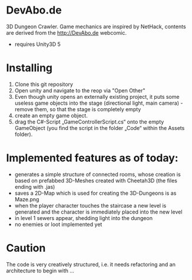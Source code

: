 # DevAbo.de
3D Dungeon Crawler. Game mechanics are inspired by NetHack, contents are derived from the http://DevAbo.de webcomic.

- requires Unity3D 5

# Installing
1) Clone this git repository
2) Open unity and navigate to the reop via "Open Other"
3) Even though unity opens an externally existing project, it puts some useless game objects into the stage (directional light, main camera) - remove them, so that the stage is completely empty
4) create an empty game object.
5) drag the C#-Script „GameControllerScript.cs“ onto the empty GameObject (you find the script in the folder „Code“ within the Assets folder).

# Implemented features as of today:
- generates a simple structure of connected rooms, whose creation is based on prefabbed 3D-Meshes created with Cheetah3D (the files ending with .jas)
- saves a 2D-Map which is used for creating the 3D-Dungeons is as Maze.png
- when the player character touches the staircase a new level is generated and the character is immediately placed into the new level
- in level 1 sewers appear, shedding light into the dungeon 
- no enemies or loot implemented yet

# Caution
The code is very creatively structured, i.e. it needs refactoring and an architecture to begin with ...
